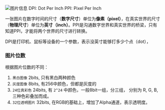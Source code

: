 ![图片信息](c8692bc6d7dde3e24783c04ede40099b.png)
DPI: Dot Per Inch
PPI: Pixel Per Inch

一张图片在数字时间的尺寸（**数字尺寸**）单位为**像素（pixel）**，在真实世界的尺寸（**物理尺寸**）单位为**英寸（inch）**。PPI是沟通数字世界和真实世界的桥梁，只有知道PPI，才能将两个世界的尺寸进行转换。

DPI是打印机、鼠标等设备的一个参数，表示没英寸能够打多少个点（dot），
### 图片位数
根据图片位数的不同：
1. `黑白图像` 2bits, 只有黑白两种颜色
2. `灰度图像` 8bits, 有256中颜色，但都是灰度的
3. `24位真彩色` 24bits, 有 `2^24` 中颜色，一般8bit一组，分三组， 分别为 R, G, B, 三种色彩叠加而成。
4. `32位透明图片` 32bits, 在RGB的基础上，增加了Alpha通道，表示透明度。